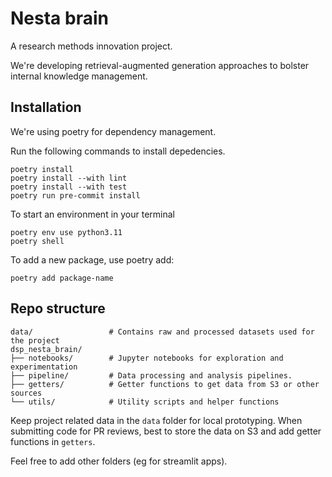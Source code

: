 # Nesta brain

A research methods innovation project.

We're developing retrieval-augmented generation approaches to bolster internal knowledge management.

## Installation

We're using poetry for dependency management.

Run the following commands to install depedencies.

```
poetry install
poetry install --with lint
poetry install --with test
poetry run pre-commit install
```

To start an environment in your terminal

```
poetry env use python3.11
poetry shell
```

To add a new package, use poetry add:

```
poetry add package-name
```

## Repo structure

```
data/                 # Contains raw and processed datasets used for the project
dsp_nesta_brain/
├── notebooks/        # Jupyter notebooks for exploration and experimentation
├── pipeline/         # Data processing and analysis pipelines.
├── getters/          # Getter functions to get data from S3 or other sources
└── utils/            # Utility scripts and helper functions
```

Keep project related data in the `data` folder for local prototyping. When submitting code for PR reviews, best to store the data on S3 and add getter functions in `getters`.

Feel free to add other folders (eg for streamlit apps).
